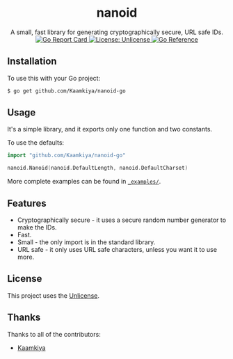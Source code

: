 <h1 align="center">nanoid</h1>

<p align="center">
A small, fast library for generating cryptographically secure, URL safe IDs.
<br/>
<a href="https://goreportcard.com/github.com/Kaamkiya/nanoid-go">
    <img src="https://goreportcard.com/badge/github.com/Kaamkiya/nanoid-go" alt="Go Report Card">
</a>

<a href="./LICENSE">
    <img src="https://img.shields.io/badge/License-Unlicense-blue.svg" alt="License: Unlicense">
</a>

<a href="https://pkg.go.dev/github.com/Kaamkiya/nanoid-go">
    <img src="https://pkg.go.dev/badge/github.com/Kaamkiya/nanoid-go.svg" alt="Go Reference">
</a>
</p>

## Installation

To use this with your Go project:

```bash
$ go get github.com/Kaamkiya/nanoid-go
```

## Usage

It's a simple library, and it exports only one function and two constants.

To use the defaults:

```go
import "github.com/Kaamkiya/nanoid-go"

nanoid.Nanoid(nanoid.DefaultLength, nanoid.DefaultCharset)
```

More complete examples can be found in [`_examples/`](_examples).

## Features

* Cryptographically secure - it uses a secure random number generator to make
  the IDs.
* Fast.
* Small - the only import is in the standard library.
* URL safe - it only uses URL safe characters, unless you want it to use more.

## License

This project uses the [Unlicense](LICENSE).

## Thanks

Thanks to all of the contributors:

* [Kaamkiya](https://github.com/Kaamkiya)

